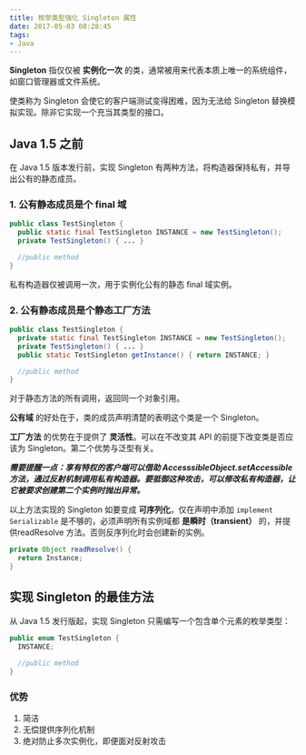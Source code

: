 ```yaml
---
title: 枚举类型强化 Singleton 属性
date: 2017-05-03 08:28:45
tags:
- Java
---
```

**Singleton** 指仅仅被 **实例化一次** 的类，通常被用来代表本质上唯一的系统组件，如窗口管理器或文件系统。

使类称为 Singleton 会使它的客户端测试变得困难，因为无法给 Singleton 替换模拟实现。除非它实现一个充当其类型的接口。


<!--more-->

## Java 1.5 之前

在 Java 1.5 版本发行前，实现 Singleton 有两种方法，将构造器保持私有，并导出公有的静态成员。

### 1. 公有静态成员是个 final 域

```Java
public class TestSingleton {
  public static final TestSingleton INSTANCE = new TestSingleton();
  private TestSingleton() { ... }

  //public method
}
```

私有构造器仅被调用一次，用于实例化公有的静态 final 域实例。

### 2. 公有静态成员是个静态工厂方法

```Java
public class TestSingleton {
  private static final TestSingleton INSTANCE = new TestSingleton();
  private TestSingleton() { ... }
  public static TestSingleton getInstance() { return INSTANCE; }

  //public method
}
```

对于静态方法的所有调用，返回同一个对象引用。

**公有域** 的好处在于，类的成员声明清楚的表明这个类是一个 Singleton。

**工厂方法** 的优势在于提供了 **灵活性**。可以在不改变其 API 的前提下改变类是否应该为 Singleton。第二个优势与泛型有关。

***需要提醒一点：享有特权的客户端可以借助 AccesssibleObject.setAccessible 方法，通过反射机制调用私有构造器。要抵御这种攻击，可以修改私有构造器，让它被要求创建第二个实例时抛出异常。***

以上方法实现的 Singleton 如要变成 **可序列化**，仅在声明中添加 `implement Serializable` 是不够的，必须声明所有实例域都 **是瞬时（transient）** 的，并提供readResolve 方法。否则反序列化时会创建新的实例。

```Java
private Object readResolve() {
  return Instance;
}
```

## 实现 Singleton 的最佳方法

从 Java 1.5 发行版起，实现 Singleton 只需编写一个包含单个元素的枚举类型：

```Java
public enum TestSingleton {
  INSTANCE;
  
  //public method
}
```

### 优势

1. 简洁
2. 无偿提供序列化机制
3. 绝对防止多次实例化，即便面对反射攻击
